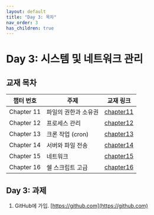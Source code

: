 ```yaml
---
layout: default
title: "Day 3: 목차"
nav_order: 3
has_children: true
---
```


# Day 3: 시스템 및 네트워크 관리

## 교재 목차

| 챕터 번호  | 주제                     | 교재 링크              |
|------------|--------------------------|-------------------------|
| Chapter 11 | 파일의 권한과 소유권      | [chapter11](chapter11/) |
| Chapter 12 | 프로세스 관리       | [chapter12](chapter12/) |
| Chapter 13 | 크론 작업 (cron)          | [chapter13](chapter13/) |
| Chapter 14 | 서버와 파일 전송          | [chapter14](chapter14/) |
| Chapter 15 | 네트워크            | [chapter15](chapter15/) |
| Chapter 16 | 쉘 스크립트 고급           | [chapter16](chapter16/) |

## Day 3: 과제

1. GitHub에 가입. [https://github.com](https://github.com)

